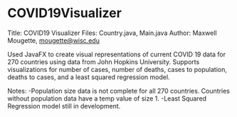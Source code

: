 # COVID19Visualizer
Title: COVID19 Visualizer
Files: Country.java, Main.java
Author: Maxwell Mougette, mougette@wisc.edu

Used JavaFX to create visual representations of current COVID 19 data for 270 countries using data from John Hopkins University. Supports visualizations for number of cases, number of deaths, cases to population, deaths to cases, and a least squared regression model.

Notes:
-Population size data is not complete for all 270 countries. Countries without population data have a temp value of size 1.
-Least Squared Regression model still in development.
